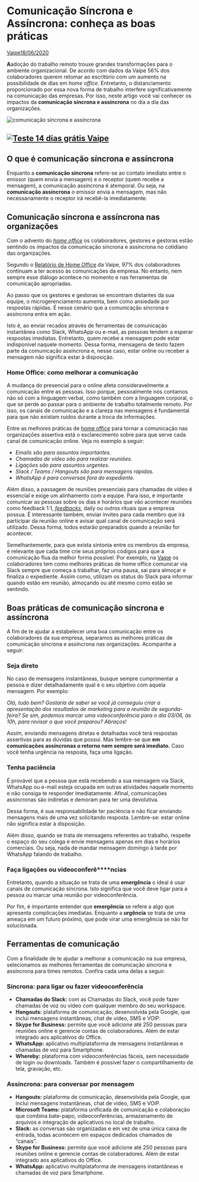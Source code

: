 # Comunicação Síncrona e Assíncrona: conheça as boas práticas

[Vaipe](https://vaipe.com.br/blog/author/admin_uhmane/)[18/06/2020](https://vaipe.com.br/blog/comunicacao-sincrona-e-assincrona/)

**A**adoção do trabalho remoto trouxe grandes transformações para o ambiente organizacional. De acordo com dados da Vaipe 56% dos colaboradores querem retomar ao escritório com um aumento na possibilidade de dias em *home office*. Entretanto, o distanciamento proporcionado por essa nova forma de trabalho interfere significativamente na comunicação das empresas. Por isso, neste artigo você vai conhecer os impactos da **comunicação síncrona e assíncrona** no dia a dia das organizações.

![comunicação síncrona e assíncrona](https://vaipe.com.br/blog/wp-content/uploads/2018/07/times-funcionam.jpg)

## [![Teste 14 dias grátis Vaipe](https://vaipe.com.br/blog/wp-content/uploads/2020/10/pesquisa-de-engajamento-continua.png)](https://cadastro.vaipe.com.br/user)

## **O que é comunicação síncrona e assíncrona**

Enquanto a **comunicação síncrona** refere-se ao contato imediato entre o emissor (quem envia a mensagem) e o receptor (quem recebe a mensagem), a comunicação assíncrona é atemporal. Ou seja, na **comunicação assíncrona** o emissor envia a mensagem, mas não necessariamente o receptor irá recebê-la imediatamente.

## **Comunicação síncrona e assíncrona nas organizações**

Com o advento do [*home office*](https://vaipe.com.br/blog/melhores-praticas-home-office/) os colaboradores, gestores e gestoras estão sentindo os impactos da comunicação síncrona e assíncrona no cotidiano das organizações.

Segundo o [Relatório de Home Office](https://conteudo.vaipe.com.br/material-como-esta-home-office) da Vaipe, 97% dos colaboradores continuam a ter acesso às comunicações da empresa. No entanto, nem sempre esse diálogo acontece no momento e nas ferramentas de comunicação apropriadas.

Ao passo que os gestores e gestoras se encontram distantes da sua equipe, o microgerenciamento aumenta, bem como ansiedade por respostas rápidas. É nesse cenário que a comunicação síncrona e assíncrona entra em ação. 

Isto é, ao enviar recados através de ferramentas de comunicação instantânea como Slack, WhatsApp ou e-mail, as pessoas tendem a esperar respostas imediatas. Entretanto, quem recebe a mensagem pode estar indisponível naquele momento. Dessa forma, mensagens de texto fazem parte da comunicação assíncrona e, nesse caso, estar online ou receber a mensagem não significa estar à disposição.

### **Home Office: como melhorar a comunicação**

A mudança do presencial para o online afeta consideravelmente a comunicação entre as pessoas. Isso porque, pessoalmente nós contamos não só com a linguagem verbal, como também com a linguagem corporal, o que se perde ao passar para o ambiente de trabalho totalmente remoto. Por isso, os canais de comunicação e a clareza nas mensagens é fundamental para que não existam ruídos durante a troca de informações.

Entre as melhores práticas de [home office](https://fia.com.br/blog/home-office/) para tornar a comunicação nas organizações assertiva está o esclarecimento sobre para que serve cada canal de comunicação online. Veja no exemplo a seguir:

- *Emails são para assuntos importantes.*
- *Chamadas de vídeo são para realizar reuniões.*
- *Ligações são para assuntos urgentes.*
- *Slack / Teams / Hangouts são para mensagens rápidas.*
- *WhatsApp é para conversas fora do expediente.*

Além disso, a passagem de reuniões presenciais para chamadas de vídeo é essencial e exige um alinhamento com a equipe. Para isso, é importante comunicar as pessoas sobre os dias e horários que vão acontecer reuniões como feedback 1:1, [*feedbacks*](https://vaipe.com.br/blog/feedback/), daily ou outros rituais que a empresa possua. É interessante também, enviar invites para cada membro que irá participar da reunião online e avisar qual canal de comunicação será utilizado. Dessa forma, todos estarão preparados quando a reunião for acontecer.

Semelhantemente, para que exista sintonia entre os membros da empresa, é relevante que cada time crie seus próprios códigos para que a comunicação flua da melhor forma possível. Por exemplo, na [Vaipe](https://vaipe.com.br/) os colaboradores tem como melhores práticas de home office comunicar via Slack sempre que começa a trabalhar, faz uma pausa, sai para almoçar e finaliza o expediente. Assim como, utilizam os status do Slack para informar quando estão em reunião, almoçando ou até mesmo como estão se sentindo.

## **Boas práticas de comunicação síncrona e assíncrona**

A fim de te ajudar a estabelecer uma boa comunicação entre os colaboradores da sua empresa, separamos as melhores práticas de comunicação síncrona e assíncrona nas organizações. Acompanhe a seguir:

### **Seja direto**

No caso de mensagens instantâneas, busque sempre cumprimentar a pessoa e dizer detalhadamente qual é o seu objetivo com aquela mensagem. Por exemplo: 

*Olá, tudo bem? Gostaria de saber se você já conseguiu criar a apresentação dos resultados de marketing para a reunião de segunda-feira? Se sim, podemos marcar uma videoconferência para o dia 03/06, às 10h, para revisar o que você preparou? Abraços!*

Assim, enviando mensagens diretas e detalhadas você terá respostas assertivas para as dúvidas que possui. Mas lembre-se que **em comunicações assíncronas o retorno nem sempre será imediato.** Caso você tenha urgência na resposta, faça uma ligação.

### **Tenha paciência**

É provável que a pessoa que está recebendo a sua mensagem via Slack, WhatsApp ou e-mail esteja ocupada em outras atividades naquele momento e não consiga te responder imediatamente. Afinal, comunicações assíncronas são indiretas e demoram para ter uma devolutiva.

Dessa forma, é sua responsabilidade ter paciência e não ficar enviando mensagens mais de uma vez solicitando resposta. Lembre-se: estar online não significa estar à disposição.

Além disso, quando se trata de mensagens referentes ao trabalho, respeite o espaço do seu colega e envie mensagens apenas em dias e horários comerciais. Ou seja, nada de mandar mensagem domingo à tarde por WhatsApp falando de trabalho.

### **Faça ligações** **ou videoconferê****ncias**

Entretanto, quando a situação se trata de uma **emergência** o ideal é usar canais de comunicação síncrona. Isto significa que você deve ligar para a pessoa ou marcar uma reunião por videoconferência.

Por fim, é importante entender que **emergência** se refere a algo que apresenta complicações imediatas. Enquanto a **urgência** se trata de uma ameaça em um futuro próximo, que pode virar uma emergência se não for solucionada.

## **Ferrament****as de comunicaçã****o**

Com a finalidade de te ajudar a melhorar a comunicação na sua empresa, selecionamos as melhores ferramentas de comunicação síncrona e assíncrona para times remotos. Confira cada uma delas a seguir.

### **Síncrona: para ligar ou fazer videoconferência**

- **Chamadas do Slack:** com as Chamadas do Slack, você pode fazer chamadas de voz ou vídeo com qualquer membro do seu workspace.
- **Hangouts:** plataforma de comunicação, desenvolvida pela Google, que inclui mensagens instantâneas, chat de vídeo, SMS e VOIP.
- **Skype for Business:** permite que você adicione até 250 pessoas para reuniões online e gerencie contas de colaboradores. Além de estar integrado aos aplicativos do Office.
- **WhatsApp:** aplicativo multiplataforma de mensagens instantâneas e chamadas de voz para Smartphone.
- **Whereby:** plataforma com videoconferências fáceis, sem necessidade de login ou downloads. Também é possível fazer o compartilhamento de tela, gravação, etc.

### **Assíncrona: para conversar por mensagem**

- **Hangouts:** plataforma de comunicação, desenvolvida pela Google, que inclui mensagens instantâneas, chat de vídeo, SMS e VOIP.
- **Microsoft Teams:** plataforma unificada de comunicação e colaboração que combina bate-papo, videoconferências, armazenamento de arquivos e integração de aplicativos no local de trabalho.
- **Slack:** as conversas são organizadas e em vez de uma única caixa de entrada, todas acontecem em espaços dedicados chamados de “canais”.
- **Skype for Business:** permite que você adicione até 250 pessoas para reuniões online e gerencie contas de colaboradores. Além de estar integrado aos aplicativos do Office.
- **WhatsApp:** aplicativo multiplataforma de mensagens instantâneas e chamadas de voz para Smartphone.